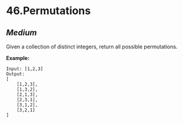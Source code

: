 46.Permutations
=================

*Medium*
-----------------

Given a collection of distinct integers, return all possible permutations.

**Example:**

    Input: [1,2,3]
    Output:
    [
        [1,2,3],
        [1,3,2],
        [2,1,3],
        [2,3,1],
        [3,1,2],
        [3,2,1]
    ]
